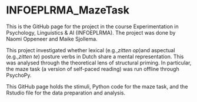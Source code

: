 # INFOEPLRMA_MazeTask
This is the GitHub page for the project in the course Experimentation in Psychology, Linguistics & AI (INFOEPLRMA). 
The project was done by Naomi Oppeneer and Maike Sjollema.

This project investigated whether lexical (e.g.,_zitten op_)and aspectual (e.g.,_zitten te_) posture verbs in Dutch share a mental representation. This was analysed through the theoretical lens of structural priming. In particular, the maze task (a version of self-paced reading) was run offline through PsychoPy.

This GitHub page holds the stimuli, Python code for the maze task, and the Rstudio file for the data preparation and analysis.
